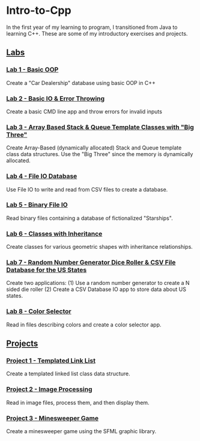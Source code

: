 # Intro-to-Cpp
In the first year of my learning to program, I transitioned from Java to learning C++. These are some of my introductory exercises and projects.

## [Labs](./Labs)

### [Lab 1 - Basic OOP](https://github.com/LukeRouleau/Intro-to-Cpp/tree/main/Labs/Lab1%20-%20Basic%20OOP)
  Create a "Car Dealership" database using basic OOP in C++
  
### [Lab 2 - Basic IO & Error Throwing](https://github.com/LukeRouleau/Intro-to-Cpp/tree/main/Labs/Lab2%20-%20Basic%20IO%20%26%20Errors) 
  Create a basic CMD line app and throw errors for invalid inputs
  
### [Lab 3 - Array Based Stack & Queue Template Classes with "Big Three"](https://github.com/LukeRouleau/Intro-to-Cpp/tree/main/Labs/Lab3%20-%20Template%20Classes%20%26%20Big%20Three)
  Create Array-Based (dynamically allocated) Stack and Queue template class data structures. 
  Use the "Big Three" since the memory is dynamically allocated.
  
### [Lab 4 - File IO Database](https://github.com/LukeRouleau/Intro-to-Cpp/tree/main/Labs/Lab4%20-%20File%20IO)
  Use File IO to write and read from CSV files to create a database.

### [Lab 5 - Binary File IO](https://github.com/LukeRouleau/Intro-to-Cpp/tree/main/Labs/Lab5%20-%20Binary%20File%20IO)
  Read binary files containing a database of fictionalized "Starships".
  
### [Lab 6 - Classes with Inheritance](https://github.com/LukeRouleau/Intro-to-Cpp/tree/main/Labs/Lab6%20-%20Classes%20with%20Inheritance)
  Create classes for various geometric shapes with inheritance relationships.
  
### [Lab 7 - Random Number Generator Dice Roller & CSV File Database for the US States](https://github.com/LukeRouleau/Intro-to-Cpp/tree/main/Labs/Lab7%20-%20Random%20Numbers%20%26%20CSV%20Database)
  Create two applications:  (1) Use a random number generator to create a N sided die roller 
                            (2) Create a CSV Database IO app to store data about US states.
  
### [Lab 8 - Color Selector](https://github.com/LukeRouleau/Intro-to-Cpp/tree/main/Labs/Lab8%20-%20Color%20Selector)
  Read in files describing colors and create a color selector app.
  
## [Projects](https://github.com/LukeRouleau/Intro-to-Cpp/tree/main/Projects)

### [Project 1 - Templated Link List](https://github.com/LukeRouleau/Intro-to-Cpp/tree/main/Projects/P1%20-%20Templated%20Linked%20List%20Project)
  Create a templated linked list class data structure.

### [Project 2 - Image Processing](https://github.com/LukeRouleau/Intro-to-Cpp/tree/main/Projects/P2%20-%20Image%20Processing%20Project)
  Read in image files, process them, and then display them.

### [Project 3 - Minesweeper Game](https://github.com/LukeRouleau/Intro-to-Cpp/tree/main/Projects/P3%20-%20Minesweeper%20Project)
  Create a minesweeper game using the SFML graphic library.
